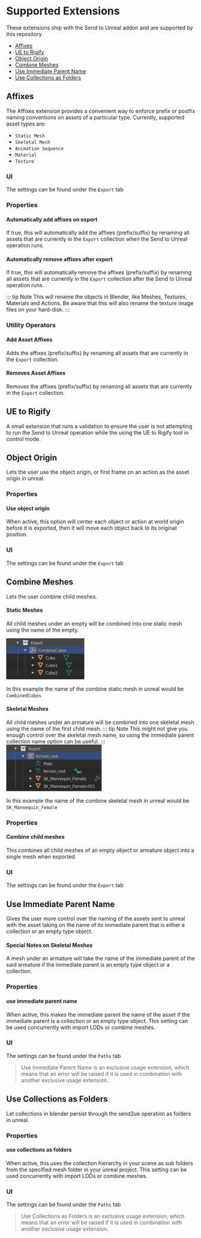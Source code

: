 # Supported Extensions
These extensions ship with the Send to Unreal addon and are supported by this repository.

* [Affixes](/extras/supported-extensions.html#affixes)
* [UE to Rigify](/extras/supported-extensions.html#ue-to-rigify)
* [Object Origin](/extras/supported-extensions.html#object-origin)
* [Combine Meshes](/extras/supported-extensions.html#combine-meshes)
* [Use Immediate Parent Name](/extras/supported-extensions.html#use-immediate-parent-name)
* [Use Collections as Folders](/extras/supported-extensions.html#use-collections-as-folders)

## Affixes
The Affixes extension provides a convenient way to enforce prefix or postfix naming conventions on
assets of a particular type.  Currently, supported asset types are:
* `Static Mesh`
* `Skeletal Mesh`
* `Animation Sequence`
* `Material`
* `Texture`


### UI
The settings can be found under the `Export` tab

### Properties
#### Automatically add affixes on export
If true, this will automatically add the affixes (prefix/suffix) by renaming all assets that are currently in the
`Export` collection when the Send to Unreal operation runs.

#### Automatically remove affixes after export
If true, this will automatically remove the affixes (prefix/suffix) by renaming all assets that are currently in the
`Export` collection after the Send to Unreal operation runs.


::: tip Note
 This will rename the objects in Blender, like Meshes, Textures, Materials and Actions. Be aware that this will also rename the texture image files on your hard-disk.
:::


### Utility Operators
#### Add Asset Affixes
Adds the affixes (prefix/suffix) by renaming all assets that are currently in the `Export` collection.

#### Removes Asset Affixes
Removes the affixes (prefix/suffix) by renaming all assets that are currently in the `Export` collection.


## UE to Rigify
A small extension that runs a validation to ensure the user is not attempting to run the Send to Unreal operation
while the using the UE to Rigify tool in control mode.

## Object Origin
Lets the user use the object origin, or first frame on an action as the asset origin in unreal.

### Properties
#### Use object origin
When active, this option will center each object or action at world origin before it is exported,
then it will move each object back to its original position.

### UI
The settings can be found under the `Export` tab

## Combine Meshes
Lets the user combine child meshes.

#### Static Meshes
All child meshes under an empty will be combined into one static mesh using the name of the empty.

![1](./images/extensions/combine-meshes/1.png)

In this example the name of the combine static mesh in unreal would be `CombinedCubes`

#### Skeletal Meshes
All child meshes under an armature will be combined into one skeletal mesh using the name of the first child mesh.
::: tip Note
 This might not give you enough control over the skeletal mesh name, so using the immediate parent collection name option can be useful.
:::
![2](./images/extensions/combine-meshes/2.png)

In this example the name of the combine skeletal mesh in unreal would be `SK_Mannequin_Female`


### Properties
#### Combine child meshes
This combines all child meshes of an empty object or armature object into a single mesh when exported.

### UI
The settings can be found under the `Export` tab

## Use Immediate Parent Name
Gives the user more control over the naming of the assets sent to unreal with the asset taking on the name of its immediate parent that is either a collection or an empty type object.

#### Special Notes on Skeletal Meshes
A mesh under an armature will take the name of the immediate parent of the said armature if the immediate parent is an empty type object or a collection.

### Properties
#### use immediate parent name
When active, this makes the immediate parent the name of the asset if the immediate parent is a collection or an empty type object. This setting can be used concurrently with import LODs or combine meshes.

### UI
The settings can be found under the `Paths` tab

> Use Immediate Parent Name is an exclusive usage extension, which means that an error will be raised if it is used in combination with another exclusive usage extension.

## Use Collections as Folders
Let collections in blender persist through the send2ue operation as folders in unreal.

### Properties
#### use collections as folders
When active, this uses the collection hierarchy in your scene as sub folders from the specified mesh folder in your unreal project. This setting can be used concurrently with import LODs or combine meshes.

### UI
The settings can be found under the `Paths` tab

> Use Collections as Folders is an exclusive usage extension, which means that an error will be raised if it is used in combination with another exclusive usage extension.

